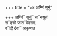 +++
title = "०४ अग्निं सूनुं"

+++
अग्निं᳓ सूनुं᳓ स᳓नश्रुतं  
स᳓हसो जात᳓वेदसम्  
व᳓ह्निं देवा᳓ अकृण्वत